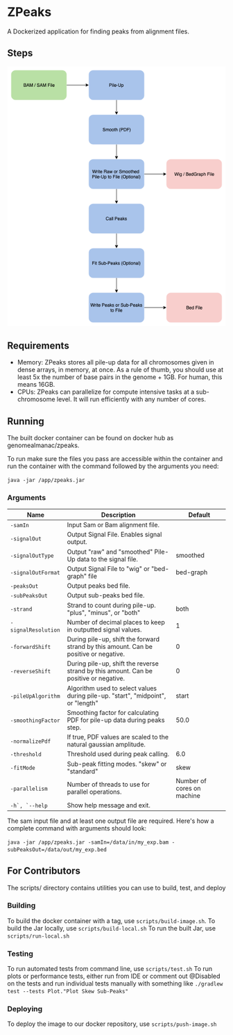 # ZPeaks

A Dockerized application for finding peaks from alignment files.

## Steps

![ZPeaks Flow](img/zpeaks_flow.png)

## Requirements

- Memory: ZPeaks stores all pile-up data for all chromosomes given in dense arrays, in memory, at once. As a rule 
of thumb, you should use at least 5x the number of base pairs in the genome + 1GB. For human, this means 16GB.
- CPUs: ZPeaks can parallelize for compute intensive tasks at a sub-chromosome level. It will run efficiently with 
any number of cores.

## Running

The built docker container can be found on docker hub as genomealmanac/zpeaks.

To run make sure the files you pass are accessible within the container and run the container with the command 
followed by the arguments you need:

`java -jar /app/zpeaks.jar`

### Arguments

| Name |  Description | Default |
|---|---|---|
| ```-samIn```| Input Sam or Bam alignment file. | |
| ```-signalOut```| Output Signal File. Enables signal output. | |
| ```-signalOutType```| Output "raw" and "smoothed" Pile-Up data to the signal file. | smoothed |
| ```-signalOutFormat```| Output Signal File to "wig" or "bed-graph" file | bed-graph |
| ```-peaksOut```| Output peaks bed file. | |
| ```-subPeaksOut```| Output sub-peaks bed file. | |
| ```-strand```| Strand to count during pile-up. "plus", "minus", or "both" | both |
| ```-signalResolution```| Number of decimal places to keep in outputted signal values. | 1 |
| ```-forwardShift```| During pile-up, shift the forward strand by this amount. Can be positive or negative. | 0 |
| ```-reverseShift```| During pile-up, shift the reverse strand by this amount. Can be positive or negative. | 0 |
| ```-pileUpAlgorithm```| Algorithm used to select values during pile-up. "start", "midpoint", or "length" | start |
| ```-smoothingFactor``` | Smoothing factor for calculating PDF for pile-up data during peaks step. | 50.0 |
| ```-normalizePdf```| If true, PDF values are scaled to the natural gaussian amplitude. | |
| ```-threshold```| Threshold used during peak calling. | 6.0 |
| ```-fitMode```| Sub-peak fitting modes. "skew" or "standard" | skew |
| ```-parallelism```| Number of threads to use for parallel operations. | Number of cores on machine |
| ```-h`, `--help```| Show help message and exit. | |

The sam input file and at least one output file are required. Here's how a complete command with arguments should look:

`java -jar /app/zpeaks.jar -samIn=/data/in/my_exp.bam -subPeaksOut=/data/out/my_exp.bed`

## For Contributors

The scripts/ directory contains utilities you can use to build, test, and deploy

### Building

To build the docker container with a tag, use `scripts/build-image.sh`.
To build the Jar locally, use `scripts/build-local.sh`
To run the built Jar, use `scripts/run-local.sh`

### Testing

To run automated tests from command line, use `scripts/test.sh`
To run plots or performance tests, either run from IDE or comment out @Disabled on the tests and run individual tests 
manually with something like `./gradlew test --tests Plot."Plot Skew Sub-Peaks"`

### Deploying

To deploy the image to our docker repository, use `scripts/push-image.sh`
